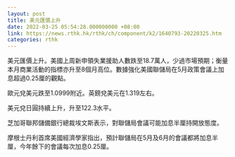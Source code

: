 ```yaml
---
layout: post
title: 美元匯價上升　　
date: 2022-03-25 05:54:28.000000000 +08:00
link: https://news.rthk.hk/rthk/ch/component/k2/1640793-20220325.htm
categories: rthk
---
```


美元匯價上升。美國上周新申領失業援助人數跌至18.7萬人，少過市場預期；衡量本月商業活動的指標亦升至8個月高位。數據強化美國聯儲局在5月政策會議上加息超過0.25厘的觀點。

歐元兌美元跌至1.0999附近。英鎊兌美元在1.319左右。

美元兌日圓持續上升，升至122.3水平。

芝加哥聯邦儲備銀行總裁埃文斯表示，對聯儲局會議可能加息半厘持開放態度。

摩根士丹利首席美國經濟學家指出，預計聯儲局在5月及6月的會議都將加息半厘，今年餘下的會議每次加息0.25厘。
